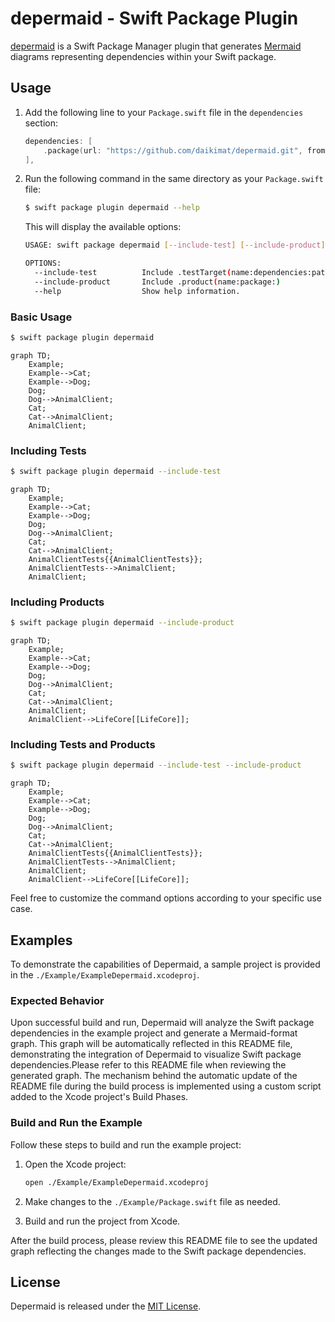 # depermaid - Swift Package Plugin

[depermaid](https://example.com/depermaid) is a Swift Package Manager plugin that generates [Mermaid](https://mermaid-js.github.io/mermaid/) diagrams representing dependencies within your Swift package.

## Usage

1. Add the following line to your `Package.swift` file in the `dependencies` section:

    ```swift
    dependencies: [
        .package(url: "https://github.com/daikimat/depermaid.git", from: "1.0.0")
    ],
    ```

2. Run the following command in the same directory as your `Package.swift` file:

    ```bash
    $ swift package plugin depermaid --help
    ```
    This will display the available options:

    ```bash
    USAGE: swift package depermaid [--include-test] [--include-product]

    OPTIONS:
      --include-test          Include .testTarget(name:dependencies:path:exclude:sources:)
      --include-product       Include .product(name:package:)
      --help                  Show help information.
    ```

### Basic Usage
```bash
$ swift package plugin depermaid
```
```mermaid
graph TD;
    Example;
    Example-->Cat;
    Example-->Dog;
    Dog;
    Dog-->AnimalClient;
    Cat;
    Cat-->AnimalClient;
    AnimalClient;
```

### Including Tests
```bash
$ swift package plugin depermaid --include-test
```
```mermaid
graph TD;
    Example;
    Example-->Cat;
    Example-->Dog;
    Dog;
    Dog-->AnimalClient;
    Cat;
    Cat-->AnimalClient;
    AnimalClientTests{{AnimalClientTests}};
    AnimalClientTests-->AnimalClient;
    AnimalClient;
```

### Including Products
```bash
$ swift package plugin depermaid --include-product
```
```mermaid
graph TD;
    Example;
    Example-->Cat;
    Example-->Dog;
    Dog;
    Dog-->AnimalClient;
    Cat;
    Cat-->AnimalClient;
    AnimalClient;
    AnimalClient-->LifeCore[[LifeCore]];
```

### Including Tests and Products
```bash
$ swift package plugin depermaid --include-test --include-product
```
```mermaid
graph TD;
    Example;
    Example-->Cat;
    Example-->Dog;
    Dog;
    Dog-->AnimalClient;
    Cat;
    Cat-->AnimalClient;
    AnimalClientTests{{AnimalClientTests}};
    AnimalClientTests-->AnimalClient;
    AnimalClient;
    AnimalClient-->LifeCore[[LifeCore]];
```

Feel free to customize the command options according to your specific use case.

## Examples

To demonstrate the capabilities of Depermaid, a sample project is provided in the `./Example/ExampleDepermaid.xcodeproj`.

### Expected Behavior

Upon successful build and run, Depermaid will analyze the Swift package dependencies in the example project and generate a Mermaid-format graph. This graph will be automatically reflected in this README file, demonstrating the integration of Depermaid to visualize Swift package dependencies.Please refer to this README file when reviewing the generated graph.
The mechanism behind the automatic update of the README file during the build process is implemented using a custom script added to the Xcode project's Build Phases. 

### Build and Run the Example

Follow these steps to build and run the example project:

1. Open the Xcode project:

   ```bash
   open ./Example/ExampleDepermaid.xcodeproj
   ```

2. Make changes to the `./Example/Package.swift` file as needed.

3. Build and run the project from Xcode.

After the build process, please review this README file to see the updated graph reflecting the changes made to the Swift package dependencies.

## License

Depermaid is released under the [MIT License](LICENSE).